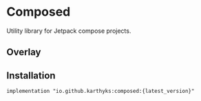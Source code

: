 # Composed
Utility library for Jetpack compose projects.

## Overlay

## Installation
```
implementation "io.github.karthyks:composed:{latest_version}"
```